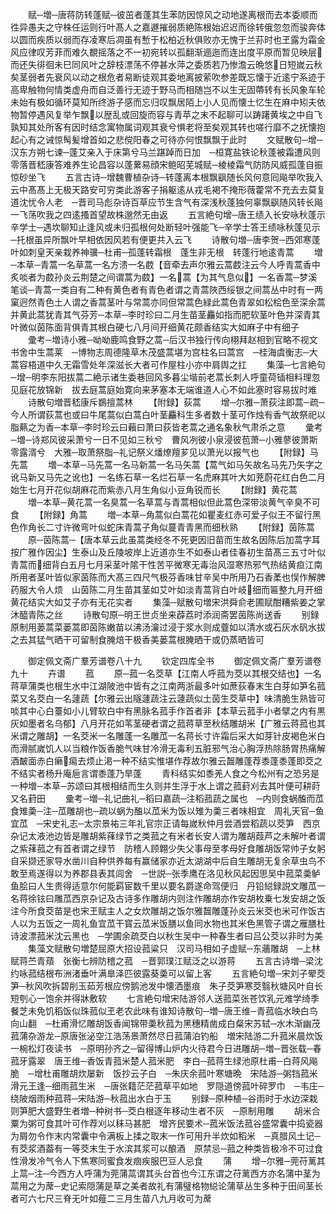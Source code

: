 <!-- { "loadSidebar": true } -->
　　赋─増─唐蒋防转蓬赋─彼茁者蓬其生苯防因惊风之动地遂离根而去本委顺而徃异愚夫之守株任运则行叶髙人之嘉遯摧弱质絶陈根始迟迟而徐转俄忽忽而骏奔体以圆而疾质以弱而存凌寒后凋虽有慙于松柏近秋俱败亦无愧于兰荪时也玊露为霜金风应律叹芳菲而难久覩摇落之不一初宛转以孤翻渐逦迤而连出度平原而暂见映层而还失徘徊未巳同风叶之辞枝漂荡不停甚水萍之委质若乃惨澹云晩悠日短嵗云秋矣茎弱者先衰风以动之根危者易断徒观其委地离披萦吹参差既忘懐于近逺宁系迹于高卑触物何情类虚舟而自泛善行无迹于野马而相随岂不以生无固蔕转有长风象车轮未始有极如循环莫知所终游子感而忘归叹飘居陌上小人见而懐土忆生在麻中矧夫依物暂停遇风复举乍飘以歴乱或回旋而容与青苹之末不起聊可以踌躇黄埃之中自飞孰知其处所客有因时结念寓物属词观其衰兮惧老将至矣观其转也嗟行靡不之抚懐抱起心有之诫惊髩髪增首如之悲傥阳春之可待亦何恨飘飘于此时
　　文赋散句─增─汉东方朔七谏─蓬艾亲入于床第兮马兰踸踔而日加　─桓寛盐铁论秋蓬被霜遭风则零落晋嵇康答难养生论昌容以蓬蔂易顔宋鲍昭芜城赋─棱棱霜气防防风威孤蓬自振惊砂坐飞
　　五言古诗─增魏曹植杂诗─转蓬离本根飘飖随长风何意囘飚举吹我入云中髙髙上无极天路安可穷类此游客子捐躯逺从戎毛褐不掩形薇藿常不充去去莫复道沈忧令人老　─晋司马彪杂诗百草应节生含气有深浅秋蓬独何辜飘飖随风转长飚一飞荡吹我之四逺搔首望故株邈然无由返
　　五言絶句增─唐王绩入长安咏秋蓬示辛学士─遇坎聊知止逢风或未归孤根何处断轻叶强能飞─辛学士答王绩咏秋蓬见示─托根虽异所飘叶早相依因风若有便更共入云飞
　　诗散句増─唐李贺─西郊寒蓬叶如刺皇天亲栽养神骥─杜甫─孤蓬转霜根　蓬生非无根　转蓬行地逺青蒿
　　増─本草─青蒿一名草蒿一名方溃一名菣【音牵去声尔雅云蒿菣注云今人呼青蒿香中炙啖者为菣孙炎云荆楚之间谓蒿为菣】一名蒿【为其气息似】一名香蒿─梦溪笔谈─青蒿一类自有二种有黄色者有青色者谓之青蒿陜西绥银之间蒿丛中时有一两窠迥然青色土人谓之香蒿茎叶与常蒿亦同但常蒿色緑此蒿色青翠如松桧色至深余蒿并黄此蒿犹青其气芬芳─本草─李时珍曰二月生苗茎麤如指而肥软茎叶色并深青其叶微似茵陈面背俱青其根白硬七八月间开细黄花颇香结实大如麻子中有细子
　　彚考─増诗小雅─呦呦鹿鸣食野之蒿─后汉书独行传向栩拜赵相到官略不视文书舍中生蒿莱　─博物志周德隆草木茂盛蒿堪为宫柱名曰蒿宫　─桂海虞衡志─大蒿容梧道中久无霜雪处年深滋长大者可作屋柱小亦中肩舆之扛
　　集藻─七言絶句─增─明李东阳拔蒿二絶示诸生委巷回风多暮尘堦前老蒿长刺人呼童荷锸相料理忽见庭花放锦新　拔去庭蒿庭始寛向来茅塞本无端谁道人心不如此塞时容易拔时难
　　诗散句増晋嵇康斥鷃擅蒿林
　　【附録】荻蒿
　　增─尔雅─萧荻注即蒿─疏─今人所谓荻蒿也或曰牛尾蒿似白蒿白叶茎麤科生多者数十茎可作烛有香气故祭祀以脂爇之为香─本草─李时珍云曰藾曰萧曰荻皆老蒿之通名象秋气肃杀之意
　　彚考─増─诗郑风彼采萧兮一日不见如三秋兮　曹风冽彼小泉浸彼苞萧─小雅蓼彼萧斯零露湑兮　大雅─取萧祭脂─礼记祭义燔燎羶芗见以萧光以报气也
　　【附録】马先蒿
　　増─本草─马先蒿一名马新蒿一名马矢蒿【蒿气如马矢故名马先乃矢字之讹马新又马先之讹也】一名练石草一名烂石草一名虎麻其叶大如茺蔚花红白色二月始生七月开花似胡麻花而紫赤八月生角似小豆角锐而长
　　【附録】黄花蒿
　　増─本草─黄花蒿一名臭蒿一名草蒿与青蒿相似但此蒿色深带淡黄气辛臭不可食
　　【附録】角蒿
　　増─本草─角蒿似白蒿花如瞿麦红赤可爱子似王不留行黑色作角长二寸许微弯叶似蛇床青蒿子角似蔓青青黑而细秋熟
　　【附録】茵陈蒿
　　原─茵陈蒿─【唐本草云此虽蒿类经冬不死更因旧苗而生故名因陈后加蒿字耳按广雅作因尘】生泰山及丘陵坡岸上近道亦生不如泰山者佳春初生苗髙三五寸叶似青蒿而细背白五月七月采茎叶隂干性苦平微寒无毒治风湿寒热邪气热结黄疸江南所用者茎叶皆似家茵陈而大髙三四尺气极芬香味甘辛吴中所用乃石香葇也悮作解脾药服大令人烦　山茵陈二月生苗其茎如艾叶如淡青蒿背白叶岐细而匾整九月开细黄花结实大如艾子亦有无花实者
　　集藻─赋散句増宋洪舜俞老圃赋酣糟紫姜之掌沐醯青陈之丝
　　诗散句原─明王世贞坐来薜荔时添润斋罢茵陈尚送香
　　别録原制用蒌蒿菜蒌蒿即茵陈嫩苗以沸汤瀹过浸于浆水则成虀如以清水或石灰水矾水拔之去其猛气晒干可留制食腌焙干极香美蒌蒿根腌晒干或仍蒸晒皆可













　　御定佩文斋广羣芳谱卷八十九
　　钦定四库全书
　　御定佩文斋广羣芳谱卷九十
　　卉谱
　　菰
　　原─菰一名茭草【江南人呼菰为茭以其根交结也】一名蒋草蒲类也根生水中江湖陂池中皆有之江南两浙最多叶如蔗荻春末生白芽如笋名菰菜又名茭白一名蘧蔬【尔雅云出隧蘧蔬注云蘧蔬似土茵生茭草中】味清脆生熟皆可啖其中心白薹如小儿臂软白中有黑脉名菰手作首者非【本草云菰手小者擘之内有黒灰如墨者名乌郁】八月开花如苇茎硬者谓之菰蒋草至秋结雕胡米【广雅云蒋菰也其米谓之雕胡】一名茭米一名雕蓬一名雕苽一名蒋长寸许霜后采大如芽针皮褐色米白而滑腻嵗饥人以当粮作饭香脆气味甘冷滑无毒利五脏邪气治心胸浮热除肠胃热痛解酒皶面赤白癞痬去烦止渇一种不结实惟堪作荐故尔雅云齧雕蓬荐黍蓬黍蓬即茭之不结实者杨升庵巵言谓黍蓬乃旱蓬
　　青科结实如黍羌人食之今松州有之恐另是一种増─本草─苏颂曰其根相结而生久则并生浮于水上谓之菰葑刈去其叶便可耕莳又名葑田
　　彚考─増─礼记曲礼─稻曰嘉蔬─注稻菰蔬之属也　─内则食蜗醢而苽食雉羮─注─苽雕胡也─疏以蜗为醢以苽米为饭以雉为羮三者味相宜　周礼天官─鱼宜苽　─宋史礼志─太宗景祐三年礼官宗正请每嵗秋仲月尝酒尝稻蔬以茭笋　西京杂记太液池边皆是雕胡紫萚绿节之类菰之有米者长安人谓为雕胡葭芦之未解叶者谓之紫萚菰之有首者谓之绿节　防稽人顾翺少失父事母至孝母好食雕胡饭常帅子女躬自采撷还家导水凿川自种供养每有赢储家亦近太湖湖中后自生雕胡无复余草虫鸟不敢至焉遂得以为养郡县表其闾舍　─世説─张季鹰在洛见秋风起因思吴中菰菜羮鲈鱼脍曰人生贵得适意尔何能羁宦数千里以要名爵遂命驾便归　丹铅縂録説文雕苽一名蒋徐铉曰雕苽西京杂记及古诗多作雕胡内则注作雕胡亦作安胡枚乗七发安胡之饭注今所食茭苗是也宋玊赋主人之女炊雕胡之饭尔雅齧雕蓬孙炎云米茭也米可作饭古人以为五饭之一周礼鱼宜苽干寳云苽米饭膳以鱼同水物也其米色黑管子谓之雁膳杜诗波漂菰米沈云黑也　─学圃余疏茭白以秋生吴中一种春生者曰吕公茭以非时为美
　　集藻文赋散句増楚屈原大招设菰粱只　汉司马相如子虚赋─东蘠雕胡　─上林赋蒋苎青薠　张衡七辨防稽之菰　─晋郭璞江赋泛之以游蒋
　　五言古诗増─梁沈约咏菰结根布洲渚垂叶满臯泽匹彼露葵羮可以留上客
　　五言絶句増─宋刘子翚茭笋─秋风吹拆碧削玉茹芳根应傍鹅池发中懐洒墨痕　朱子茭笋寒茭翳秋塘风叶自长短刳心一饱余并得牀敷软
　　七言絶句增宋陆游邻人送菰菜张苍饮乳元难学绮季餐芝未免饥稻饭似珠菰似玊老农此味有谁知诗散句─増─唐王维─青菰临水映白鸟向山翻　─杜甫滑忆雕胡饭香闻锦带羮秋菰为黑穗精凿成白粲宋苏轼─水木渐幽茂菰蒲杂游龙─原唐张泌空江浩荡景萧然尽日菰蒲泊钓船　増宋陆游二升菰米晨炊饭一椀松灯夜读书　─原明孙齐之─留得博山炉内火待君今日进雕胡─増─晋张载─春菰牙露翠　唐王维─香饭青菰米楚人菰米肥　李白─菰蒋生绿池原杜甫─白蒋风飚脆　─增杜甫雕胡炊屡新　饭抄云子白　─朱庆余菰叶寒塘晩　宋陆游─粥铛菰米滑元王逢─细雨菰生米　─唐张籍茫茫菰草平如地　罗隠道傍菰叶碎罗巾　─韦庄─绕陂烟雨种菰蒋─宋陆游─秋菰出水白于玉
　　别録─原种植─谷雨时于水边深栽则笋肥大盛野生者増─种树书─茭白根逐年移动生者不灰　─原制用雕
　　胡米合粟为粥可食其叶可作荐刈以秣马甚肥　增齐民要术─菰米饭法菰谷盛常囊中捣瓷器为屑勿令作末内常囊中令满板上揉之取末一作可用升半炊如稻米　─真腊风土记─有茭浆酒葢有一等茭末生于水滨其浆可以酿酒　原禁忌─菰之种类皆极冷不可过食性滑发冷气令人下焦寒同蜜食发痼疾服巴豆人忌食
　　蒲
　　增─尔雅─莞苻蓠其上蒚─注─今西方人呼蒲为莞蒲蒚谓其头台首也今江东谓之苻蓠西方亦名蒲中茎为蒚用之为蓆─史记索隠蒲是草之美者故礼有蒲璧格物縂论蒲草丛生多种于田间茎长者可六七尺三脊无叶如薤二三月生苗八九月收可为蓆
